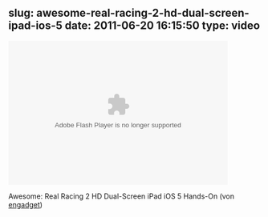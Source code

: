 slug: awesome-real-racing-2-hd-dual-screen-ipad-ios-5
date: 2011-06-20 16:15:50
type: video
---

<object classid="clsid:D27CDB6E-AE6D-11cf-96B8-444553540000" width="437" height="288" id="viddlerplayer-178538e3"><param name="movie" value="http://www.viddler.com/player/178538e3/" /><param name="allowScriptAccess" value="always" /><param name="wmode" value="transparent" /><param name="allowFullScreen" value="true" /><embed src="http://www.viddler.com/player/178538e3/" width="437" height="288" type="application/x-shockwave-flash" wmode="transparent" allowScriptAccess="always" allowFullScreen="true" name="viddlerplayer-178538e3" ></embed></object>

Awesome: Real Racing 2 HD Dual-Screen iPad iOS 5 Hands-On (von [engadget](http://www.viddler.com/explore/engadget/videos/2890/))
